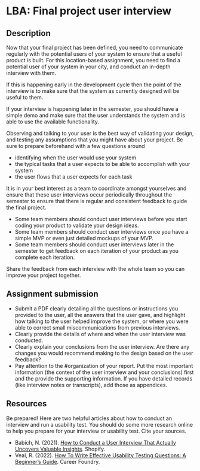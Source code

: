 # LBA: Final project user interview
## Description

Now that your final project has been defined, you need to communicate
regularly with the potential users of your system to ensure that a useful
product is built. For this location-based assignment, you need to find a potential user of
your system in your city, and conduct an in-depth interview with them.

If this
is happening early in the development cycle then the point of the interview
is to make sure that the system as currently designed will be useful to
them.

If your interview is happening later in the semester, you should have a simple demo and make sure
that the user understands the system and is able to use the available
functionality.

Observing and talking to your user is the best way of validating your design, and testing any
assumptions that you might have about your project. Be sure to prepare
beforehand with a few questions around

 - identifying when the user would use your system
 - the typical tasks that a user expects to be able to accomplish with your system
 - the user flows that a user expects for each task

It is in your best interest as a team to coordinate amongst yourselves and ensure that
these user interviews occur periodically throughout the semester to ensure that
there is regular and consistent feedback to guide the final project.

* Some team members should conduct user interviews before you start coding your product to validate your design ideas.
* Some team members should conduct user interviews once you have a simple MVP or even just detailed mockups of your MVP.
* Some team members should conduct user interviews later in the semester to get feedback on each iteration of your product as you complete each iteration.

Share the feedback from each interview with the whole team so you can improve your project together.

## Assignment submission

- Submit a PDF clearly detailing all the questions or instructions you provided to the user, all 
  the answers that the user gave, and highlight how talking to the user helped 
  improve the system, or where you were able to correct small miscommunications 
  from previous interviews.
- Clearly provide the details of where and when the user interview was conducted.
- Clearly explain your conclusions from the user interview. Are there any changes you would recommend making to the design based on the user feedback?
- Pay attention to the #organization of your report. Put the most important information (the context of the user interview and your conclusions) first and the provide the supporting information. If you have detailed records (like interview notes or transcripts), add those as appendices.

## Resources

Be prepared! Here are two helpful articles about how to conduct an interview and run a usability test. You should do some more research online to help you prepare for your interview or usability test. Cite your sources.

- Babich, N. (2021). [How to Conduct a User Interview That Actually Uncovers Valuable Insights](https://www.shopify.com/partners/blog/user-interview). Shopify.
- Veal, R. (2022). [How To Write Effective Usability Testing Questions: A Beginner’s Guide](https://careerfoundry.com/en/blog/ux-design/how-to-write-usability-testing-questions/). Career Foundry.
